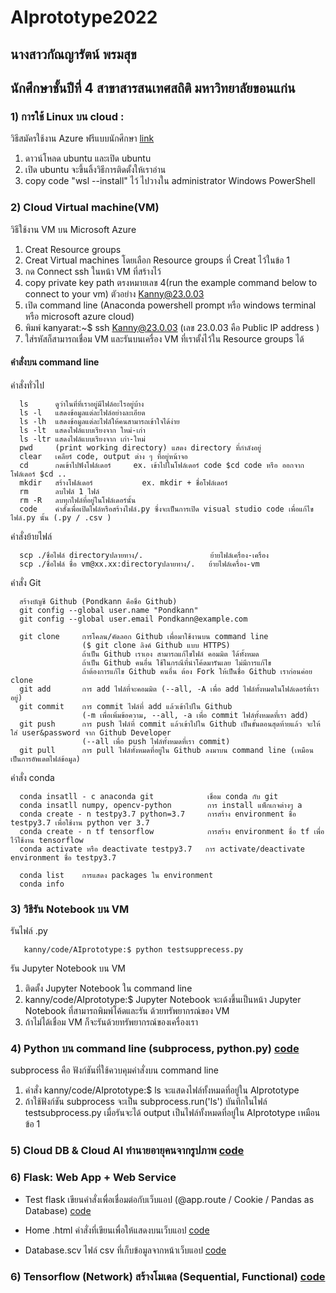 # AIprototype2022
## นางสาวกัณญารัตน์  พรมสุข  
## นักศึกษาชั้นปีที่ 4 สาขาสารสนเทศสถิติ มหาวิทยาลัยขอนแก่น

### 1) การใช้ Linux บน cloud : 
   วิธีสมัครใช้งาน Azure ฟรีแบบนักศึกษา [link](https://drive.google.com/file/d/1-7q2w4l69mz5Pcznf7i5fvcL7IT13VJc/view?usp=sharing)
   
   1) ดาวน์โหลด ubuntu และเปิด ubuntu 
   2) เปิด ubuntu จะขึ้นลิ้งวิธีการติดตั้งให้เราอ่าน
   3) copy code "wsl --install" ไว้ ไปวางใน administrator Windows PowerShell 
   

### 2) Cloud Virtual machine(VM) 
   วิธีใช้งาน VM บน Microsoft Azure
        
   1) Creat Resource groups
   2) Creat Virtual machines โดยเลือก Resource groups ที่ Creat ไว้ในข้อ 1 
   3) กด Connect ssh ในหน้า VM ที่สร้างไว้ 
   4) copy private key path ตรงหมายเลข 4(run the example command below to connect to your vm) ตัวอย่าง Kanny@23.0.03
   5) เปิด command line (Anaconda powershell prompt หรือ windows terminal หรือ microsoft azure cloud)
   6) พิมพ์ kanyarat:~$ ssh Kanny@23.0.03  (เลข 23.0.03 คือ Public IP address )
   7) ใส่รหัสก็สามารถเชื่อม VM และรันบนเครื่อง VM ที่เราตั้งไว้ใน Resource groups ได้

#### คำสั่งบน command line
   คำสั่งทั่วไป 
   
      ls      ดูว่าในที่ที่เราอยู่มีไฟล์อะไรอยู่บ้าง
      ls -l   แสดงข้อมูลแต่ละไฟล์อย่างละเอียด
      ls -lh  แสดงข้อมูลแต่ละไฟล์ให้คนสามารถเข้าใจได้ง่าย
      ls -lt  แสดงไฟล์แบบเรียงจาก ใหม่-เก่า
      ls -ltr แสดงไฟล์แบบเรียงจาก เก่า-ใหม่
      pwd     (print working directory) แสดง directory ที่กำลังอยู่
      clear   เคลียร์ code, output ต่าง ๆ ที่อยู่หน้าจอ
      cd      กดเข้าไปฟังโฟล์เดอร์     ex. เข้าไปในโฟล์เดอร์ code $cd code หรือ ออกจากโฟล์เดอร์ $cd .. 
      mkdir   สร้างโฟล์เดอร์           ex. mkdir + ชื่อโฟล์เดอร์
      rm      ลบไฟล์ 1 ไฟล์
      rm -R   ลบทุกไฟล์ที่อยู่ในโฟล์เดอร์นั้น
      code    คำสั่งเพื่อเปิดไฟล์หรือสร้างไฟล์.py ซึ่งจะเป็นการเปิด visual studio code เพื่อแก้ไขไฟล์.py นั้น (.py / .csv )
      
   คำสั่งย้ายไฟล์
   
      scp ./ชื่อไฟล์ directoryปลายทาง/.               ย้ายไฟล์เครื่อง-เครื่อง
      scp ./ชื่อไฟล์ ชื่อ vm@xx.xx:directoryปลายทาง/.   ย้ายไฟล์เครื่อง-vm
  
   คำสั่ง Git 
     
      สร้างบัญชี Github (Pondkann คือชื่อ Github)
      git config --global user.name "Pondkann"  
      git config --global user.email Pondkann@example.com
   
      git clone     การโคลน/คัดลอก Github เพื่อมาใช้งานบน command line  
                    ($ git clone ลิงค์ Github แบบ HTTPS) 
                    ถ้าเป็น Github เราเอง สามารถแก้ไขไฟล์ คอมมิต ได้ทั้งหมด  
                    ถ้าเป็น Github คนอื่น ใช้ในกรณีที่นำโค้ดมารันเลย ไม่มีการแก้ไข
                    ถ้าต้องการแก้ไข Github คนอื่น ต้อง Fork ให้เป็นชื่อ Github เราก่อนค่อย clone
      git add       การ add ไฟล์ที่จะคอมมิต (--all, -A เพื่อ add ไฟล์ทั้งหมดในโฟล์เดอร์ที่เราอยู่)
      git commit    การ commit ไฟล์ที่ add แล้วเข้าไปใน Github 
                    (-m เพื่อเพิ่มข้อความ, --all, -a เพื่อ commit ไฟล์ทั้งหมดที่เรา add)
      git push      การ push ไฟล์ที่ commit แล้วเข้าไปใน Github เป็นขั้นตอนสุดท้ายแล้ว จะให้ใส่ user&password จาก Github Developer 
                    (--all เพื่อ push ไฟล์ทั้งหมดที่เรา commit)
      git pull      การ pull ไฟล์ทั้งหมดที่อยู่ใน Github ลงมาบน command line (เหมือนเป็นการอัพเดตไฟล์ข้อมูล)
      
   คำสั่ง conda 
        
      conda insatll - c anaconda git            เชื่อม conda กับ git
      conda insatll numpy, opencv-python        การ install แพ็กเกจต่างๆ a
      conda create - n testpy3.7 python=3.7     การสร้าง environment ชื่อ testpy3.7 เพื่อใช้งาน python ver 3.7
      conda create - n tf tensorflow            การสร้าง environment ชื่อ tf เพื่อไว้ใช้งาน tensorflow
      conda activate หรือ deactivate testpy3.7   การ activate/deactivate environment ชื่อ testpy3.7 
      
      conda list    การแสดง packages ใน environment
      conda info
      
      
      

### 3) วิธีรัน Notebook บน VM

   รันไฟล์ .py 
      
       kanny/code/AIprototype:$ python testsupprecess.py

   รัน Jupyter Notebook บน VM
       
   1) ติดตั้ง Jupyter Notebook ใน command line 
   2) kanny/code/AIprototype:$ Jupyter Notebook จะเด้งขึ้นเป็นหน้า Jupyter Notebook ที่สามารถพิมพ์โค้ดและรัน ด้วยทรัพยากรณ์ของ VM
   3) ถ้าไม่ได้เชื่อม VM ก็จะรันด้วยทรัพยากรณ์ของเครื่องเรา


### 4) Python บน command line (subprocess, python.py)   [code](https://github.com/PondKann/AIprototype2022/blob/main/testsubprocess.py)
   subprocess คือ ฟังก์ชันที่ใช้ควบคุมคำสั่งบน command line 
   
   1) คำสั่ง kanny/code/AIprototype:$ ls จะแสดงไฟล์ทั้งหมดที่อยู่ใน AIprototype 
   2) ถ้าใช้ฟังก์ชัน subprocess จะเป็น subprocess.run('ls') บันทึกในไฟล์ testsubprocess.py 
      เมื่อรันจะได้ output เป็นไฟล์ทั้งหมดที่อยู่ใน AIprototype เหมือนข้อ 1 
      
      
### 5) Cloud DB & Cloud AI ทำนายอายุคนจากรูปภาพ [code](https://github.com/PondKann/AIprototype2022/blob/main/Could_DB_and_AI.ipynb)

### 6) Flask: Web App + Web Service 
   * Test flask เขียนคำสั่งเพื่อเชื่อมต่อกับเว็บแอป (@app.route / Cookie / Pandas as Database) [code](https://github.com/PondKann/AIprototype2022/blob/main/testflask.py)
   
   * Home .html คำสั่งที่เขียนเพื่อให้แสดงบนเว็บแอป [code](https://github.com/PondKann/AIprototype2022/blob/main/templates/home.html)
   
   * Database.scv ไฟล์ csv ที่เก็บข้อมูลจากหน้าเว็บแอป [code](https://github.com/PondKann/AIprototype2022/blob/main/db.csv)

### 6) Tensorflow (Network) สร้างโมเดล (Sequential, Functional) [code](https://github.com/PondKann/AIprototype2022/blob/main/Tensorflow_(Network).ipynb)

   
   


